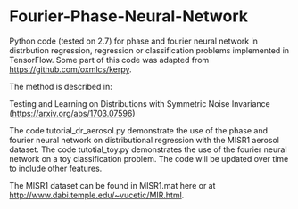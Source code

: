 # Fourier-Phase-Neural-Network
Python code (tested on 2.7) for phase and fourier neural network in distrbution regression, regression or classification problems implemented in TensorFlow. Some part of this code was adapted from https://github.com/oxmlcs/kerpy.

The method is described in:

Testing and Learning on Distributions with Symmetric Noise Invariance (https://arxiv.org/abs/1703.07596)

The code tutorial_dr_aerosol.py demonstrate the use of the phase and fourier neural network on distributional regression with the MISR1 aerosol dataset. The code tutotial_toy.py demonstrates the use of the fourier neural network on a toy classification problem. The code will be updated over time to include other features. 

The MISR1 dataset can be found in MISR1.mat here or at http://www.dabi.temple.edu/~vucetic/MIR.html.
